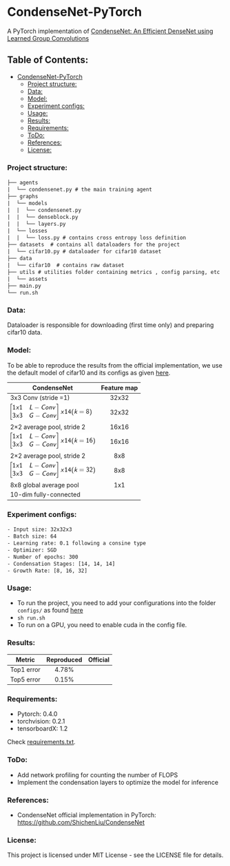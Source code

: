 # CondenseNet-PyTorch

A PyTorch implementation of [CondenseNet: An Efficient DenseNet using Learned Group Convolutions](https://arxiv.org/pdf/1711.09224.pdf)

## Table of Contents:
<!-- Table of contents generated generated by http://tableofcontent.eu -->
- [CondenseNet-PyTorch](#condensenet-pytorch)
    - [Project structure:](#project-structure)
    - [Data:](#data)
    - [Model:](#model)
    - [Experiment configs:](#experiment-configs)
    - [Usage:](#usage)
    - [Results:](#results)
    - [Requirements:](#requirements)
    - [ToDo:](#todo)
    - [References:](#references)
    - [License:](#license)

### Project structure:
```
├── agents
|  └── condensenet.py # the main training agent
├── graphs
|  └── models
|  |  └── condensenet.py
|  |  └── denseblock.py
|  |  └── layers.py
|  └── losses
|  |  └── loss.py # contains cross entropy loss definition
├── datasets  # contains all dataloaders for the project
|  └── cifar10.py # dataloader for cifar10 dataset
├── data
|  └── cifar10  # contains raw dataset
├── utils # utilities folder containing metrics , config parsing, etc
|  └── assets
├── main.py
└── run.sh
```

### Data:
Dataloader is responsible for downloading (first time only) and preparing cifar10 data. 

### Model:
To be able to reproduce the results from the official implementation, we use the default model of cifar10 and its configs as given [here](https://github.com/ShichenLiu/CondenseNet).

| CondenseNet                | Feature map     |
| -------------------------- |:---------------:|
| 3x3 Conv (stride =1)       |     32x32       |
|![](./utils/assets/CodeCogsEqn1.png)|     32x32       |
| 2×2 average pool, stride 2 |     16x16       |
|![](./utils/assets/CodeCogsEqn2.png)|     16x16       |
| 2×2 average pool, stride 2 |      8x8        |
|![](./utils/assets/CodeCogsEqn3.png)|      8x8        |
| 8x8 global average pool    |      1x1        |
| 10-dim fully-connected     |                 |

### Experiment configs:
```
- Input size: 32x32x3
- Batch size: 64
- Learning rate: 0.1 following a consine type
- Optimizer: SGD
- Number of epochs: 300
- Condensation Stages: [14, 14, 14]
- Growth Rate: [8, 16, 32]
```
### Usage:
- To run the project, you need to add your configurations into the folder ```configs/``` as found [here](https://github.com/hagerrady13/CondenseNet-Pytorch/blob/master/configs/condensenet_exp_0.json)
- ``` sh run.sh ```
- To run on a GPU, you need to enable cuda in the config file.

### Results:
| Metric       | Reproduced  | Official    |
| ------------ |:-----------:|:-----------:|
| Top1 error   |    4.78%    |             |
| Top5 error   |    0.15%    |             |

### Requirements:
- Pytorch: 0.4.0
- torchvision: 0.2.1
- tensorboardX: 1.2

Check [requirements.txt](https://github.com/hagerrady13/CondenseNet-PyTorch/blob/master/requirements.txt).

### ToDo:
* Add network profiling for counting the number of FLOPS
* Implement the condensation layers to optimize the model for inference

### References:
* CondenseNet official implementation in PyTorch: https://github.com/ShichenLiu/CondenseNet

### License:
This project is licensed under MIT License - see the LICENSE file for details.
